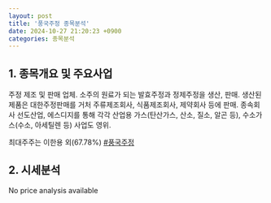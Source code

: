 ```yaml
---
layout: post
title: '풍국주정 종목분석'
date: 2024-10-27 21:20:23 +0900
categories: 종목분석
---
```


## 1. 종목개요 및 주요사업

주정 제조 및 판매 업체. 소주의 원료가 되는 발효주정과 정제주정을 생산, 판매. 생산된 제품은 대한주정판매를 거처 주류제조회사, 식품제조회사, 제약회사 등에 판매. 종속회사 선도산업, 에스디지를 통해 각각 산업용 가스(탄산가스, 산소, 질소, 알곤 등), 수소가스(수소, 아세틸렌 등) 사업도 영위. 

최대주주는 이한용 외(67.78%)
[#풍국주정](#)

## 2. 시세분석

No price analysis available
